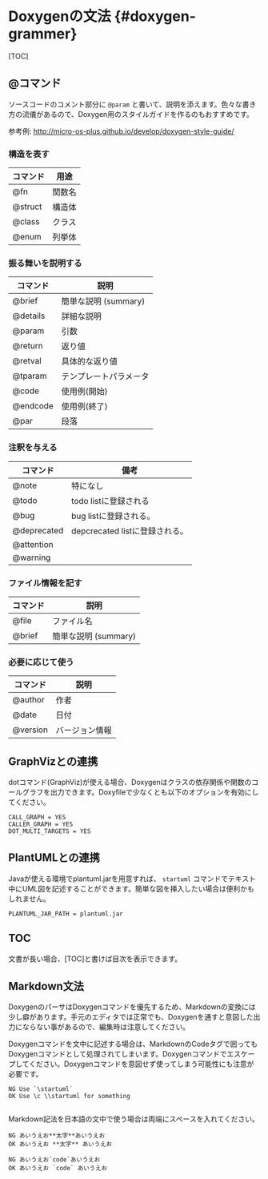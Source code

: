 # Doxygenの文法 {#doxygen-grammer}

[TOC]

## @コマンド

ソースコードのコメント部分に `@param` と書いて、説明を添えます。色々な書き方の流儀があるので、Doxygen用のスタイルガイドを作るのもおすすめです。

参考例: http://micro-os-plus.github.io/develop/doxygen-style-guide/

### 構造を表す

|  コマンド  |  用途  |
|----------- | -------|
| \@fn       | 関数名 |
| \@struct   | 構造体 |
| \@class    | クラス |
| \@enum     | 列挙体 |

### 振る舞いを説明する


|  コマンド  |  説明  |
|------------|--------|
| \@brief    | 簡単な説明 (summary) |
| \@details  | 詳細な説明 |
| \@param    | 引数   |
| \@return   | 返り値 |
| \@retval   | 具体的な返り値 |
| \@tparam   | テンプレートパラメータ |
| \@code     | 使用例(開始) |
| \@endcode  | 使用例(終了) |
| \@par      | 段落   |


### 注釈を与える

|  コマンド   |  備考  |
|-------------|------|
| \@note       | 特になし 
| \@todo       | todo listに登録される
| \@bug        | bug listに登録される。 |
| \@deprecated | depcrecated listに登録される。 | 
| \@attention |  | 
| \@warning |  | 

### ファイル情報を記す

|  コマンド  |  説明  |
|------------|--------|
| \@file      | ファイル名 |
| \@brief     | 簡単な説明 (summary) |

### 必要に応じて使う

|  コマンド  |  説明 |
|------------|-------|
| \@author   | 作者  |
| \@date     | 日付  | 
| \@version  | バージョン情報 | 


## GraphVizとの連携

dotコマンド(GraphViz)が使える場合、Doxygenはクラスの依存関係や関数のコールグラフを出力できます。Doxyfileで少なくとも以下のオプションを有効にしてください。

```
CALL_GRAPH = YES
CALLER_GRAPH = YES
DOT_MULTI_TARGETS = YES
```

## PlantUMLとの連携

Javaが使える環境でplantuml.jarを用意すれば、 `startuml` コマンドでテキスト中にUML図を記述することができます。簡単な図を挿入したい場合は便利かもしれません。

```
PLANTUML_JAR_PATH = plantuml.jar
```

## TOC

文書が長い場合、\[TOC\]と書けば目次を表示できます。

## Markdown文法

DoxygenのパーサはDoxygenコマンドを優先するため、Markdownの変換には少し癖があります。手元のエディタでは正常でも、Doxygenを通すと意図した出力にならない事があるので、編集時は注意してください。

Doxygenコマンドを文中に記述する場合は、MarkdownのCodeタグで囲ってもDoxygenコマンドとして処理されてしまいます。Doxygenコマンドでエスケープしてください。Doxygenコマンドを意図せず使ってしまう可能性にも注意が必要です。
```
NG Use `\startuml`
OK Use \c \\startuml for something


```
Markdown記法を日本語の文中で使う場合は両端にスペースを入れてください。

```
NG あいうえお**太字**あいうえお
OK あいうえお **太字** あいうえお
```

```
NG あいうえお`code`あいうえお
OK あいうえお `code` あいうえお
```